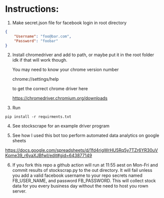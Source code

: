 # Instructions:
1) Make secret.json file for facebook login in root directory
```JSON
{
    "Username": "foo@bar.com",
    "Password": "foobar"
}
```
2) Install chromedriver and add to path, or maybe put it in the root folder idk if that will work though.

    You may need to know your chrome version number

    chrome://settings/help

    to get the correct chrome driver here

    https://chromedriver.chromium.org/downloads

3) Run

```pip install -r requirments.txt```

4) See stockscrape for an example driver program

5) See how I used this bot too perform automated data analytics on google sheets

https://docs.google.com/spreadsheets/d/1fd4rigWrHU5Rq5y7TZr6YR30uVKpme39_r6yaXJBfwI/edit#gid=643877149

6) If you fork this repo a github action will run at 11:55 aest on Mon-Fri and commit results of stockscrap.py to the out directory. It will fail unless you add a valid facebook username to your repo secrets named FB_USER_NAME, and password FB_PASSWORD. This will collect stock data for you every business day without the need to host you rown server.
